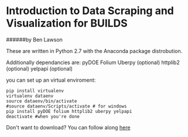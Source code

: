 # Introduction to Data Scraping and Visualization for BUILDS

######by Ben Lawson


These are written in Python 2.7 with the Anaconda package distrobution.

Additionally dependancies are:
pyDOE
Folium
Uberpy (optional)
httplib2 (optional)
yelpapi (optional)

you can set up an virtual enviroment:
```
pip install virtualenv
virtualenv dataenv
source dataenv/bin/activate 
#source dataenv/Scripts/activate # for windows
pip install pyDOE folium httplib2 uberpy yelpapi
deactivate #when you're done
```
Don't want to download? You can follow along [here](http://nbviewer.ipython.org/github/benlawson/intro-to-data/blob/master/Intro-to-sampling.ipynb?flush_cache=true)
